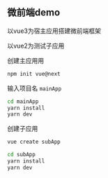 ## 微前端demo
以vue3为宿主应用搭建微前端框架

以vue2为测试子应用

创建主应用用
```bash
npm init vue@next
```
输入项目名 `mainApp`
```bash
cd mainApp
yarn install
yarn dev
```

创建子应用
```bash
vue create subApp

cd subApp
yarn install
yarn dev
```

